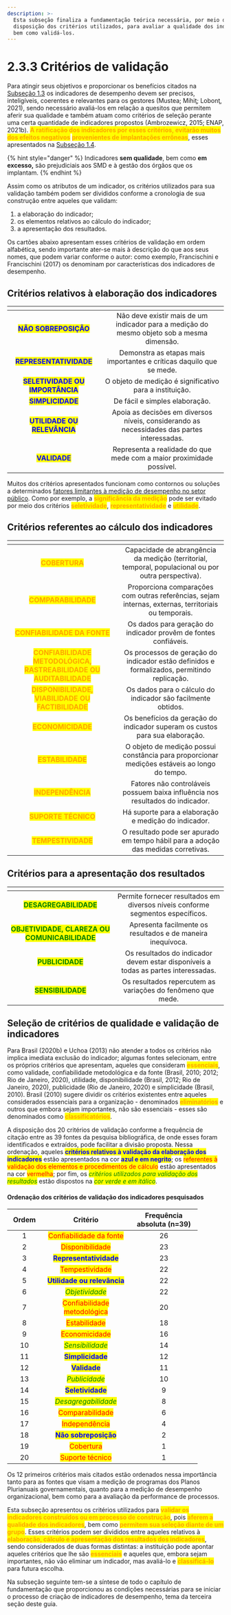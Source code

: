 ```yaml
---
description: >-
  Esta subseção finaliza a fundamentação teórica necessária, por meio da
  disposição dos critérios utilizados, para avaliar a qualidade dos indicadores,
  bem como validá-los.
---
```


# 2.3.3 Critérios de validação

Para atingir seus objetivos e proporcionar os benefícios citados na [Subseção 1.3](../../1.-apresentacao/1.3-objetivos-e-beneficios-da-medicao-de-desempenho.md) os indicadores de desempenho devem ser precisos, inteligíveis, coerentes e relevantes para os gestores (Mustea; Mihiţ; Lobonţ, 2021), sendo necessário avaliá-los em relação a quesitos que permitem aferir sua qualidade e também atuam como critérios de seleção perante uma certa quantidade de indicadores propostos (Ambrozewicz, 2015; ENAP, 2021b). <mark style="color:orange;">**A ratificação dos indicadores por esses critérios, evitarão muitos dos efeitos negativos**</mark> <mark style="color:orange;">**provenientes de implantações errôneas**</mark>, esses apresentados na [Subseção 1.](../../1.-apresentacao/1.4-consequencias-indesejadas-e-limitacoes-da-medicao-de-desempenho.md)[4](../../1.-apresentacao/1.4-consequencias-indesejadas-e-limitacoes-da-medicao-de-desempenho.md).

{% hint style="danger" %}
Indicadores **sem qualidade**, bem como **em excesso,** são prejudiciais aos SMD e à gestão dos órgãos que os implantam.
{% endhint %}

Assim como os atributos de um indicador, os critérios utilizados para sua validação também podem ser divididos conforme a cronologia de sua construção entre aqueles que validam:

1. a elaboração do indicador;
2. os elementos relativos ao cálculo do indicador;&#x20;
3. a apresentação dos resultados.&#x20;

Os cartões abaixo apresentam esses critérios de validação em ordem alfabética, sendo importante ater-se mais à descrição do que aos seus nomes, que podem variar conforme o autor: como exemplo, Francischini e Francischini (2017) os denominam por características dos indicadores de desempenho.

## Critérios relativos à elaboração dos indicadores

<table data-card-size="large" data-view="cards"><thead><tr><th align="center"></th><th align="center"></th></tr></thead><tbody><tr><td align="center"><mark style="color:blue;"><strong>NÃO SOBREPOSIÇÃO</strong></mark></td><td align="center">Não deve existir mais de um indicador para a medição do mesmo objeto sob a mesma dimensão.</td></tr><tr><td align="center"><mark style="color:blue;"><strong>REPRESENTATIVIDADE</strong></mark></td><td align="center">Demonstra as etapas mais importantes e críticas daquilo que se mede.</td></tr><tr><td align="center"><mark style="color:blue;"><strong>SELETIVIDADE OU IMPORTÂNCIA</strong></mark></td><td align="center">O objeto de medição é significativo para a instituição.</td></tr><tr><td align="center"><mark style="color:blue;"><strong>SIMPLICIDADE</strong></mark></td><td align="center">De fácil e simples elaboração.</td></tr><tr><td align="center"><mark style="color:blue;"><strong>UTILIDADE OU RELEVÂNCIA</strong></mark></td><td align="center">Apoia as decisões em diversos níveis, considerando as necessidades das partes interessadas.</td></tr><tr><td align="center"><mark style="color:blue;"><strong>VALIDADE</strong></mark></td><td align="center">Representa a realidade do que mede com a maior proximidade possível.</td></tr></tbody></table>

Muitos dos critérios apresentados funcionam como contornos ou soluções a determinados [fatores limitantes à medição de desempenho no setor público](../../1.-apresentacao/1.4-consequencias-indesejadas-e-limitacoes-da-medicao-de-desempenho.md#fatores-limitantes-a-medicao-de-desempenho-no-setor-publico). Como por exemplo, a <mark style="color:orange;">**significância da medição**</mark> pode ser evitado por meio dos critérios <mark style="color:orange;">**seletividade**</mark>, <mark style="color:orange;">**representatividade**</mark> e <mark style="color:orange;">**utilidade**</mark>.

## Critérios referentes ao cálculo dos indicadores

<table data-card-size="large" data-view="cards"><thead><tr><th align="center"></th><th align="center"></th></tr></thead><tbody><tr><td align="center"><mark style="color:orange;"><strong>COBERTURA</strong></mark></td><td align="center">Capacidade de abrangência da medição (territorial, temporal, populacional ou por outra perspectiva).</td></tr><tr><td align="center"><mark style="color:orange;"><strong>COMPARABILIDADE</strong></mark></td><td align="center">Proporciona comparações com outras referências, sejam internas, externas, territoriais ou temporais.</td></tr><tr><td align="center"><mark style="color:orange;"><strong>CONFIABILIDADE DA FONTE</strong></mark></td><td align="center">Os dados para geração do indicador provêm de fontes confiáveis.</td></tr><tr><td align="center"><mark style="color:orange;"><strong>CONFIABILIDADE METODOLÓGICA, RASTREABILIDADE OU AUDITABILIDADE</strong></mark></td><td align="center">Os processos de geração do indicador estão definidos e formalizados, permitindo replicação.</td></tr><tr><td align="center"><mark style="color:orange;"><strong>DISPONIBILIDADE, VIABILIDADE OU FACTIBILIDADE</strong></mark></td><td align="center">Os dados para o cálculo do indicador são facilmente obtidos.</td></tr><tr><td align="center"><mark style="color:orange;"><strong>ECONOMICIDADE</strong></mark></td><td align="center">Os benefícios da geração do indicador superam os custos para sua elaboração.</td></tr><tr><td align="center"><mark style="color:orange;"><strong>ESTABILIDADE</strong></mark></td><td align="center">O objeto de medição possui constância para proporcionar medições estáveis ao longo do tempo.</td></tr><tr><td align="center"><mark style="color:orange;"><strong>INDEPENDÊNCIA</strong></mark></td><td align="center">Fatores não controláveis possuem baixa influência nos resultados do indicador.</td></tr><tr><td align="center"><mark style="color:orange;"><strong>SUPORTE TÉCNICO</strong></mark></td><td align="center">Há suporte para a elaboração e medição do indicador.</td></tr><tr><td align="center"><mark style="color:orange;"><strong>TEMPESTIVIDADE</strong></mark></td><td align="center">O resultado pode ser apurado em tempo hábil para a adoção das medidas corretivas.</td></tr></tbody></table>

## Critérios para a apresentação dos resultados

<table data-card-size="large" data-view="cards"><thead><tr><th align="center"></th><th align="center"></th></tr></thead><tbody><tr><td align="center"><mark style="color:green;"><strong>DESAGREGABILIDADE</strong></mark></td><td align="center">Permite fornecer resultados em diversos níveis conforme segmentos específicos.</td></tr><tr><td align="center"><mark style="color:green;"><strong>OBJETIVIDADE, CLAREZA OU COMUNICABILIDADE</strong></mark></td><td align="center">Apresenta facilmente os resultados e de maneira inequívoca.</td></tr><tr><td align="center"><mark style="color:green;"><strong>PUBLICIDADE</strong></mark></td><td align="center">Os resultados do indicador devem estar disponíveis a todas as partes interessadas.</td></tr><tr><td align="center"><mark style="color:green;"><strong>SENSIBILIDADE</strong></mark></td><td align="center">Os resultados repercutem as variações do fenômeno que mede.</td></tr></tbody></table>

## Seleção de critérios de qualidade e validação de indicadores

Para Brasil (2020b) e Uchoa (2013) não atender a todos os critérios não implica imediata exclusão do indicador; algumas fontes selecionam, entre os próprios critérios que apresentam, aqueles que consideram <mark style="color:orange;">**essenciais**</mark>, como validade, confiabilidade metodológica e da fonte (Brasil, 2010; 2012; Rio de Janeiro, 2020), utilidade, disponibilidade (Brasil, 2012; Rio de Janeiro, 2020), publicidade (Rio de Janeiro, 2020) e simplicidade (Brasil, 2010). Brasil (2010) sugere dividir os critérios existentes entre aqueles considerados essenciais para a organização - denominados <mark style="color:orange;">**eliminatórios**</mark> e outros que embora sejam importantes, não são essenciais - esses são denominados como <mark style="color:orange;">**classificatórios**</mark>.&#x20;

A disposição dos 20 critérios de validação conforme a frequência de citação entre as 39 fontes da pesquisa bibliográfica, de onde esses foram identificados e extraídos, pode facilitar a divisão proposta. Nessa ordenação, aqueles <mark style="color:blue;">**critérios relativos à validação da elaboração dos indicadores**</mark> estão apresentados na cor <mark style="color:blue;">**azul e em negrito**</mark>; os <mark style="color:red;">referentes à validação dos elementos e procedimentos de cálculo</mark> estão apresentados na cor <mark style="color:red;">vermelha</mark>; por fim, os _<mark style="color:green;">critérios utilizados para validação dos resultados</mark>_ estão dispostos na _<mark style="color:green;">cor verde e em itálico</mark>_.

#### Ordenação dos critérios de validação dos indicadores pesquisados

<table><thead><tr><th width="64" align="center">Ordem</th><th width="190" align="center">Critério</th><th width="141" align="center">Frequência absoluta (n=39)</th></tr></thead><tbody><tr><td align="center">1</td><td align="center"><mark style="color:red;">Confiabilidade da fonte</mark></td><td align="center">26</td></tr><tr><td align="center">2</td><td align="center"><mark style="color:red;">Disponibilidade</mark></td><td align="center">23</td></tr><tr><td align="center">3</td><td align="center"><mark style="color:blue;"><strong>Representatividade</strong></mark></td><td align="center">23</td></tr><tr><td align="center">4</td><td align="center"><mark style="color:red;">Tempestividade</mark></td><td align="center">22</td></tr><tr><td align="center">5</td><td align="center"><mark style="color:blue;"><strong>Utilidade ou relevância</strong></mark></td><td align="center">22</td></tr><tr><td align="center">6</td><td align="center"><em><mark style="color:green;">Objetividade</mark></em></td><td align="center">22</td></tr><tr><td align="center">7</td><td align="center"><mark style="color:red;">Confiabilidade metodológica</mark></td><td align="center">20</td></tr><tr><td align="center">8</td><td align="center"><mark style="color:red;">Estabilidade</mark></td><td align="center">18</td></tr><tr><td align="center">9</td><td align="center"><mark style="color:red;">Economicidade</mark></td><td align="center">16</td></tr><tr><td align="center">10</td><td align="center"><em><mark style="color:green;">Sensibilidade</mark></em></td><td align="center">14</td></tr><tr><td align="center">11</td><td align="center"><mark style="color:blue;"><strong>Simplicidade</strong></mark></td><td align="center">12</td></tr><tr><td align="center">12</td><td align="center"><mark style="color:blue;"><strong>Validade</strong></mark></td><td align="center">11</td></tr><tr><td align="center">13</td><td align="center"><em><mark style="color:green;">Publicidade</mark></em></td><td align="center">10</td></tr><tr><td align="center">14</td><td align="center"><mark style="color:blue;"><strong>Seletividade</strong></mark> </td><td align="center">9</td></tr><tr><td align="center">15</td><td align="center"><em><mark style="color:green;">Desagregabilidade</mark></em></td><td align="center">8</td></tr><tr><td align="center">16</td><td align="center"><mark style="color:red;">Comparabilidade</mark></td><td align="center">6</td></tr><tr><td align="center">17</td><td align="center"><mark style="color:red;">Independência</mark></td><td align="center">4</td></tr><tr><td align="center">18</td><td align="center"><mark style="color:blue;"><strong>Não sobreposição</strong></mark></td><td align="center">2</td></tr><tr><td align="center">19</td><td align="center"><mark style="color:red;">Cobertura</mark></td><td align="center">1</td></tr><tr><td align="center">20</td><td align="center"><mark style="color:red;">Suporte técnico</mark></td><td align="center">1</td></tr></tbody></table>

Os 12 primeiros critérios mais citados estão ordenados nessa importância tanto para as fontes que visam a medição de programas dos Planos Plurianuais governamentais, quanto para a medição de desempenho organizacional, bem como para a avaliação da performance de processos.

Esta subseção apresentou os critérios utilizados para <mark style="color:orange;">**validar os indicadores construídos ou em processo de construção**</mark>, pois <mark style="color:orange;">**aferem a qualidade dos indicadores**</mark>, bem como <mark style="color:orange;">**permitem sua seleção diante de um grupo**</mark>. Esses critérios podem ser divididos entre aqueles relativos à <mark style="color:orange;">**elaboração, cálculo e apresentação dos resultados dos indicadores**</mark>, sendo considerados de duas formas distintas: a instituição pode apontar aqueles critérios que lhe são <mark style="color:orange;">**essenciais**</mark> e aqueles que, embora sejam importantes, não vão eliminar um indicador, mas avaliá-lo e <mark style="color:orange;">**classificá-lo**</mark> para futura escolha.

Na subseção seguinte tem-se a síntese de todo o capítulo de fundamentação que proporcionou as condições necessárias para se iniciar o processo de criação de indicadores de desempenho, tema da terceira seção deste guia.&#x20;
